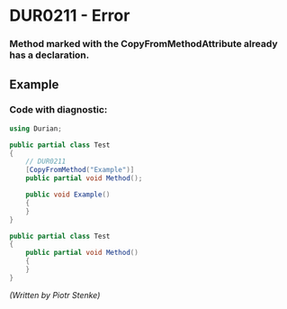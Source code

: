 # DUR0211 - Error
### Method marked with the CopyFromMethodAttribute already has a declaration.

## Example

### Code with diagnostic:

```csharp
using Durian;

public partial class Test
{
	// DUR0211
	[CopyFromMethod("Example")]
	public partial void Method();

	public void Example()
	{
	}
}

public partial class Test
{
	public partial void Method()
	{
	}
}

```

*\(Written by Piotr Stenke\)*